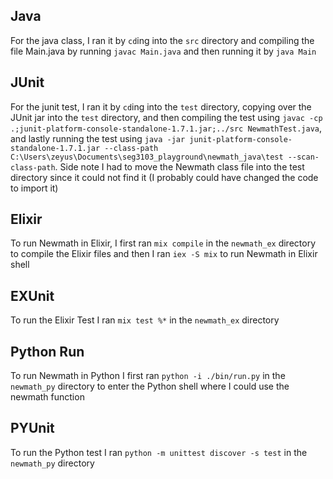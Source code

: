 ## Java
For the java class, I ran it by `cd`ing into the `src` directory and compiling the file Main.java by running `javac Main.java` and then running it by `java Main`

## JUnit
For the junit test, I ran it by `cd`ing into the `test` directory, copying over the JUnit jar into the `test` directory, and then compiling the test using `javac -cp .;junit-platform-console-standalone-1.7.1.jar;../src NewmathTest.java`, and lastly running the test using `java -jar junit-platform-console-standalone-1.7.1.jar --class-path C:\Users\zeyus\Documents\seg3103_playground\newmath_java\test --scan-class-path`. Side note I had to move the Newmath class file into the test directory since it could not find it (I probably could have changed the code to import it)

## Elixir
To run Newmath in Elixir, I first ran `mix compile` in the `newmath_ex` directory to compile the Elixir files and then I ran `iex -S mix` to run Newmath in Elixir shell

## EXUnit
To run the Elixir Test I ran `mix test %*` in the `newmath_ex` directory

## Python Run
To run Newmath in Python I first ran `python -i ./bin/run.py` in the `newmath_py` directory to enter the Python shell where I could use the newmath function

## PYUnit
To run the Python test I ran `python -m unittest discover -s test` in the `newmath_py` directory